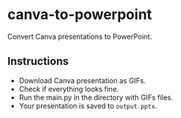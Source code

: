 # canva-to-powerpoint

Convert Canva presentations to PowerPoint.

## Instructions
- Download Canva presentation as GIFs.
- Check if everything looks fine.
- Run the main.py in the directory with GIFs files.
- Your presentation is saved to `output.pptx`.
